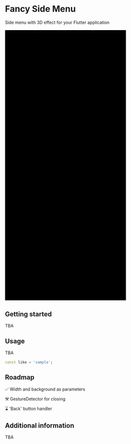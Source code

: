 # Fancy Side Menu

Side menu with 3D effect for your Flutter application
<br/>
<br/>
<img src="/decor/demo.gif" width="400" />

## Getting started

TBA

## Usage

TBA

```dart
const like = 'sample';
```

## Roadmap

✅ Width and background as parameters

⚒️ GestureDetector for closing 

⌛ 'Back' button handler

## Additional information

TBA
